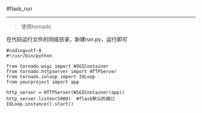 #flask_run

***

>使用tornado

在代码运行文件的同级目录，新建run.py，运行即可

	#coding=utf-8
	#!/usr/bin/python
	
	from tornado.wsgi import WSGIContainer
	from tornado.httpserver import HTTPServer
	from tornado.ioloop import IOLoop
	from yourproject import app
	
	http_server = HTTPServer(WSGIContainer(app))
	http_server.listen(5000)  #flask默认的端口
	IOLoop.instance().start()